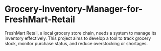 # Grocery-Inventory-Manager-for-FreshMart-Retail
FreshMart Retail, a local grocery store chain, needs a system to manage its inventory effectively. This project aims to develop a tool to track grocery stock, monitor purchase status, and reduce overstocking or shortages.
